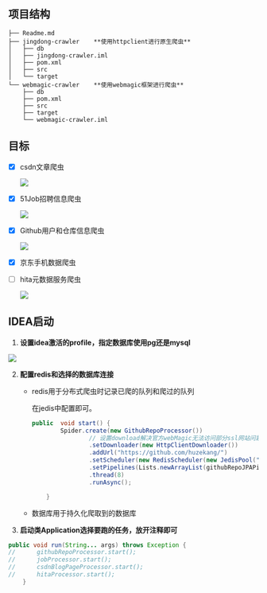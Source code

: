 ## 项目结构

```
├── Readme.md
├── jingdong-crawler   	**使用httpclient进行原生爬虫**
│   ├── db
│   ├── jingdong-crawler.iml
│   ├── pom.xml
│   ├── src
│   └── target
└── webmagic-crawler  	**使用webmagic框架进行爬虫**
    ├── db
    ├── pom.xml
    ├── src
    ├── target
    └── webmagic-crawler.iml
```



## 目标

* [x] csdn文章爬虫

  ![](https://raw.githubusercontent.com/huzekang/picbed/master/20190603002441.png)

* [x] 51Job招聘信息爬虫

  ![](https://raw.githubusercontent.com/huzekang/picbed/master/20190603002121.png)

* [x] Github用户和仓库信息爬虫

  ![](https://raw.githubusercontent.com/huzekang/picbed/master/20190603001943.png)

* [x] 京东手机数据爬虫

* [ ] hita元数据服务爬虫
  
  ![](https://raw.githubusercontent.com/huzekang/picbed/master/20190604121934.png)



## IDEA启动

1. **设置idea激活的profile，指定数据库使用pg还是mysql**

![](https://raw.githubusercontent.com/huzekang/picbed/master/20190602235040.png)



2. **配置redis和选择的数据库连接**

   - redis用于分布式爬虫时记录已爬的队列和爬过的队列

     在jedis中配置即可。

     ```java
     public  void start() {
             Spider.create(new GithubRepoProcessor())
                     // 设置download解决官方webMagic无法访问部分ssl网站问题
                     .setDownloader(new HttpClientDownloader())
                     .addUrl("https://github.com/huzekang/")
                     .setScheduler(new RedisScheduler(new JedisPool("127.0.0.1",6379)))
                     .setPipelines(Lists.newArrayList(githubRepoJPAPipeline,githubUserJPAPipeline))
                     .thread(8)
                     .runAsync();
     
         }
     ```

     

   - 数据库用于持久化爬取到的数据库

   

3. **启动类Application选择要跑的任务，放开注释即可**

```java
public void run(String... args) throws Exception {
//		githubRepoProcessor.start();
//		jobProcessor.start();
//		csdnBlogPageProcessor.start();
//		hitaProcessor.start();
	}
```

